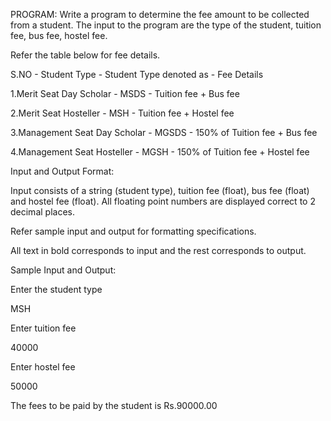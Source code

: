 PROGRAM:
Write a program to determine the fee amount to be collected from a student. The input to the program are the type of the student, tuition fee, bus fee, hostel fee.

Refer the table below for fee details.

S.NO - Student Type	- Student Type denoted as	- Fee Details

1.Merit Seat Day Scholar -	MSDS	- Tuition fee + Bus fee

2.Merit Seat Hosteller -	MSH	- Tuition fee + Hostel fee

3.Management Seat Day Scholar -	MGSDS	- 150% of Tuition fee + Bus fee

4.Management Seat Hosteller -  MGSH	 - 150% of Tuition fee + Hostel fee

Input and Output Format:

Input consists of a string (student type), tuition fee (float), bus fee (float) and hostel fee (float). All floating point numbers are displayed correct to 2 decimal places.

Refer sample input and output for formatting specifications.

All text in bold corresponds to input and the rest corresponds to output.

Sample Input and Output:

Enter the student type

MSH

Enter tuition fee

40000

Enter hostel fee

50000

The fees to be paid by the student is Rs.90000.00
